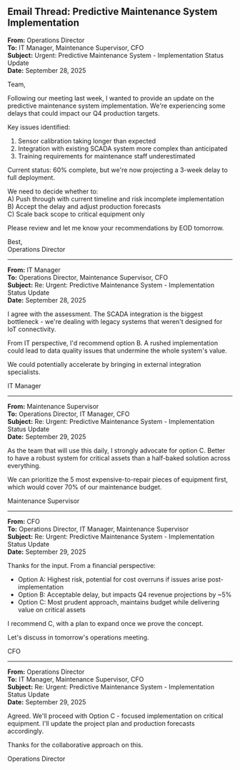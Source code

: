 ## Email Thread: Predictive Maintenance System Implementation

**From:** Operations Director  
**To:** IT Manager, Maintenance Supervisor, CFO  
**Subject:** Urgent: Predictive Maintenance System - Implementation Status Update  
**Date:** September 28, 2025  

Team,

Following our meeting last week, I wanted to provide an update on the predictive maintenance system implementation. We're experiencing some delays that could impact our Q4 production targets.

Key issues identified:  
1. Sensor calibration taking longer than expected  
2. Integration with existing SCADA system more complex than anticipated  
3. Training requirements for maintenance staff underestimated  

Current status: 60% complete, but we're now projecting a 3-week delay to full deployment.

We need to decide whether to:  
A) Push through with current timeline and risk incomplete implementation  
B) Accept the delay and adjust production forecasts  
C) Scale back scope to critical equipment only  

Please review and let me know your recommendations by EOD tomorrow.

Best,  
Operations Director  

---

**From:** IT Manager  
**To:** Operations Director, Maintenance Supervisor, CFO  
**Subject:** Re: Urgent: Predictive Maintenance System - Implementation Status Update  
**Date:** September 28, 2025  

I agree with the assessment. The SCADA integration is the biggest bottleneck - we're dealing with legacy systems that weren't designed for IoT connectivity.

From IT perspective, I'd recommend option B. A rushed implementation could lead to data quality issues that undermine the whole system's value.

We could potentially accelerate by bringing in external integration specialists.

IT Manager  

---

**From:** Maintenance Supervisor  
**To:** Operations Director, IT Manager, CFO  
**Subject:** Re: Urgent: Predictive Maintenance System - Implementation Status Update  
**Date:** September 29, 2025  

As the team that will use this daily, I strongly advocate for option C. Better to have a robust system for critical assets than a half-baked solution across everything.

We can prioritize the 5 most expensive-to-repair pieces of equipment first, which would cover 70% of our maintenance budget.

Maintenance Supervisor  

---

**From:** CFO  
**To:** Operations Director, IT Manager, Maintenance Supervisor  
**Subject:** Re: Urgent: Predictive Maintenance System - Implementation Status Update  
**Date:** September 29, 2025  

Thanks for the input. From a financial perspective:

- Option A: Highest risk, potential for cost overruns if issues arise post-implementation  
- Option B: Acceptable delay, but impacts Q4 revenue projections by ~5%  
- Option C: Most prudent approach, maintains budget while delivering value on critical assets  

I recommend C, with a plan to expand once we prove the concept.

Let's discuss in tomorrow's operations meeting.

CFO  

---

**From:** Operations Director  
**To:** IT Manager, Maintenance Supervisor, CFO  
**Subject:** Re: Urgent: Predictive Maintenance System - Implementation Status Update  
**Date:** September 29, 2025  

Agreed. We'll proceed with Option C - focused implementation on critical equipment. I'll update the project plan and production forecasts accordingly.

Thanks for the collaborative approach on this.

Operations Director